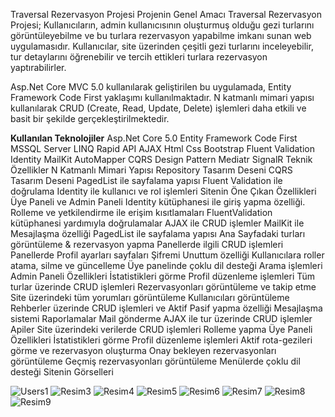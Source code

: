 Traversal Rezervasyon Projesi
Projenin Genel Amacı
Traversal Rezervasyon Projesi; Kullanıcıların, admin kullanıcısının oluşturmuş olduğu gezi turlarını görüntüleyebilme ve bu turlara rezervasyon yapabilme imkanı sunan web uygulamasıdır. Kullanıcılar, site üzerinden çeşitli gezi turlarını inceleyebilir, tur detaylarını öğrenebilir ve tercih ettikleri turlara rezervasyon yaptırabilirler.

Asp.Net Core MVC 5.0 kullanılarak geliştirilen bu uygulamada, Entity Framework Code First yaklaşımı kullanılmaktadır. N katmanlı mimari yapısı kullanılarak CRUD (Create, Read, Update, Delete) işlemleri daha etkili ve basit bir şekilde gerçekleştirilmektedir.

<b>Kullanılan Teknolojiler</b>
Asp.Net Core 5.0
Entity Framework Code First
MSSQL Server
LINQ
Rapid API
AJAX
Html
Css
Bootstrap
Fluent Validation
Identity
MailKit
AutoMapper
CQRS Design Pattern
Mediatr
SignalR
Teknik Özellikler
N Katmanlı Mimari Yapısı
Repository Tasarım Deseni
CQRS Tasarım Deseni
PagedList ile sayfalama yapısı
Fluent Validation ile doğrulama
Identity ile kullanıcı ve rol işlemleri
Sitenin Öne Çıkan Özellikleri
Üye Paneli ve Admin Paneli
Identity kütüphanesi ile giriş yapma özelliği.
Rolleme ve yetkilendirme ile erişim kısıtlamaları
FluentValidation kütüphanesi yardımıyla doğrulamalar
AJAX ile CRUD işlemler
MailKit ile Mesajlaşma özelliği
PagedList ile sayfalama yapısı
Ana Sayfadaki turları görüntüleme & rezervasyon yapma
Panellerde ilgili CRUD işlemleri
Panellerde Profil ayarları sayfaları
Şifremi Unuttum özelliği
Kullanıcılara roller atama, silme ve güncelleme
Üye panelinde çoklu dil desteği
Arama işlemleri
Admin Paneli Özellikleri
İstatistikleri görme
Profil düzenleme işlemleri
Tüm turlar üzerinde CRUD işlemleri
Rezervasyonları görüntüleme ve takip etme
Site üzerindeki tüm yorumları görüntüleme
Kullanıcıları görüntüleme
Rehberler üzerinde CRUD işlemleri ve Aktif Pasif yapma özelliği
Mesajlaşma sistemi
Raporlamalar
Mail gönderme
AJAX ile tur üzerinde CRUD işlemler
Apiler
Site üzerindeki verilerde CRUD işlemleri
Rolleme yapma
Üye Paneli Özellikleri
İstatistikleri görme
Profil düzenleme işlemleri
Aktif rota-gezileri görme ve rezervasyon oluşturma
Onay bekleyen rezervasyonları görüntüleme
Geçmiş rezervasyonları görüntüleme
Menülerde çoklu dil desteği
Sitenin Görselleri


![Users1](https://github.com/dvserkan/TraversalCoreProje/assets/163462310/717b8a4b-1fa0-4cd9-9c4d-be254e01db7f)
![Resim3](https://github.com/dvserkan/TraversalCoreProje/assets/163462310/d130fbf0-e1a3-4477-a5d0-8e18c559cefd)
![Resim4](https://github.com/dvserkan/TraversalCoreProje/assets/163462310/86005e3c-779c-4a7e-8f10-6d3447cddd70)
![Resim5](https://github.com/dvserkan/TraversalCoreProje/assets/163462310/482d6886-377a-4949-b8bf-baf5f5760ff3)
![Resim6](https://github.com/dvserkan/TraversalCoreProje/assets/163462310/0381db93-07ea-4b7f-8a94-811b3d6b7ba1)
![Resim7](https://github.com/dvserkan/TraversalCoreProje/assets/163462310/87f8ba40-f8ef-430e-967c-39114f77cb44)
![Resim8](https://github.com/dvserkan/TraversalCoreProje/assets/163462310/3350d34d-b0c5-4eb2-a649-ee398826bcd4)
![Resim9](https://github.com/dvserkan/TraversalCoreProje/assets/163462310/39814340-4ac0-4b8a-bb02-aa9038f70ff1)



